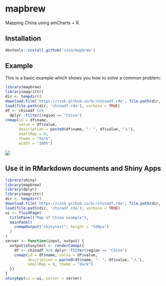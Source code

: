 # mapbrew

Mapping China using amCharts + R.

## Installation

```r
devtools::install_github('czxa/mapbrew')
```

## Example

This is a basic example which shows you how to solve a common problem:

```r
library(mapbrew)
library(magrittr)
dir <- tempdir()
download.file('https://czxb.github.io/br/chinadf.rda', file.path(dir, 'chinadf.rda'))
load(file.path(dir, 'chinadf.rda'), verbose = TRUE)
df <- chinadf %>% 
  dplyr::filter(region == "China")
cnmap(id = df$name, 
      value = df$value, 
      description = paste0(df$name, ": ", df$value, "人"),
      smallMap = 0, 
      theme = "dark",
      width = "100%")
```

![](https://czxb.github.io/br/amCharts.svg)

## Use it in RMarkdown documents and Shiny Apps

```r 
library(shiny)
library(mapbrew)
library(dplyr)
library(magrittr)
dir <- tempdir()
download.file('https://czxb.github.io/br/chinadf.rda', file.path(dir, 'chinadf.rda'))
load(file.path(dir, 'chinadf.rda'), verbose = TRUE)
ui <- fluidPage(
  titlePanel("Map of China example"),
  mainPanel(
    cnmapOutput("shinytest", height = "500px")
  )
)
server <- function(input, output) {
  output$shinytest <- renderCnmap({
    df <- chinadf %>% dplyr::filter(region == "China")
    cnmap(id = df$name, value = df$value,
          description = paste0(df$name, ": ", df$value, "人"),
          smallMap = 0, theme = "dark")
  })
}
shinyApp(ui = ui, server = server)
```